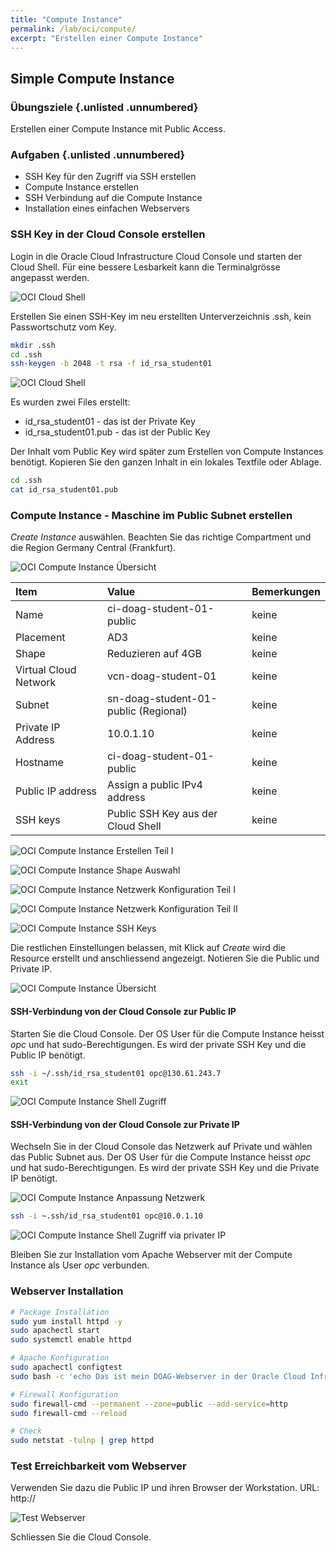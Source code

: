 ```yaml
---
title: "Compute Instance"
permalink: /lab/oci/compute/
excerpt: "Erstellen einer Compute Instance"
---
```

<!-- markdownlint-disable MD013 -->
<!-- markdownlint-disable MD025 -->
<!-- markdownlint-disable MD033 -->
<!-- markdownlint-disable MD041 -->
## Simple Compute Instance

### Übungsziele {.unlisted .unnumbered}

Erstellen einer Compute Instance mit Public Access.

### Aufgaben {.unlisted .unnumbered}

- SSH Key für den Zugriff via SSH erstellen
- Compute Instance erstellen
- SSH Verbindung auf die Compute Instance
- Installation eines einfachen Webservers

### SSH Key in der Cloud Console erstellen

Login in die Oracle Cloud Infrastructure Cloud Console und starten der Cloud Shell. Für eine bessere Lesbarkeit
kann die Terminalgrösse angepasst werden.

![OCI Cloud Shell](../../images/1x01-04-cloud-shell-ssh-01.png)

Erstellen Sie einen SSH-Key im neu erstellten Unterverzeichnis .ssh, kein Passwortschutz vom Key.

```bash
mkdir .ssh
cd .ssh
ssh-keygen -b 2048 -t rsa -f id_rsa_student01
```

![OCI Cloud Shell](../../images/1x01-04-cloud-shell-ssh-01.png)

Es wurden zwei Files erstellt:

- id_rsa_student01 - das ist der Private Key
- id_rsa_student01.pub - das ist der Public Key

Der Inhalt vom Public Key wird später zum Erstellen von Compute Instances benötigt. Kopieren Sie den ganzen Inhalt
in ein lokales Textfile oder Ablage.

```bash
cd .ssh
cat id_rsa_student01.pub
```

### Compute Instance - Maschine im Public Subnet erstellen

_Create Instance_ auswählen. Beachten Sie das richtige Compartment und die Region Germany Central (Frankfurt).

![OCI Compute Instance Übersicht](../../images/1x01-04-compute-public-01.png)

| Item                         | Value                                | Bemerkungen  |
|:-----------------------------|:-------------------------------------|:-------------|
| Name                         | ci-doag-student-01-public            | keine        |
| Placement                    | AD3                                  | keine        |
| Shape                        | Reduzieren auf 4GB                   | keine        |
| Virtual Cloud Network        | vcn-doag-student-01                  | keine        |
| Subnet                       | sn-doag-student-01-public (Regional) | keine        |
| Private IP Address           | 10.0.1.10                            | keine        |
| Hostname                     | ci-doag-student-01-public            | keine        |
| Public IP address            | Assign a public IPv4 address         | keine        |
| SSH keys                     | Public SSH Key aus der Cloud Shell   | keine        |

![OCI Compute Instance Erstellen Teil I](../../images/1x01-04-compute-public-02.png)

![OCI Compute Instance Shape Auswahl](../../images/1x01-04-compute-public-03.png)

![OCI Compute Instance Netzwerk Konfiguration Teil I](../../images/1x01-04-compute-public-04.png)

![OCI Compute Instance Netzwerk Konfiguration Teil II](../../images/1x01-04-compute-public-05.png)

![OCI Compute Instance SSH Keys](../../images/1x01-04-compute-public-06.png)

Die restlichen Einstellungen belassen, mit Klick auf _Create_ wird die Resource erstellt und anschliessend angezeigt. Notieren Sie
die Public und Private IP.

![OCI Compute Instance Übersicht](../../images/1x01-04-compute-public-07.png)

#### SSH-Verbindung von der Cloud Console zur Public IP

 Starten Sie die Cloud Console. Der OS User für die Compute Instance heisst _opc_ und hat sudo-Berechtigungen. Es
 wird der private SSH Key und die Public IP benötigt.

 ```bash
ssh -i ~/.ssh/id_rsa_student01 opc@130.61.243.7
exit
```

![OCI Compute Instance Shell Zugriff](../../images/1x01-04-compute-public-08.png)

#### SSH-Verbindung von der Cloud Console zur Private IP

Wechseln Sie in der Cloud Console das Netzwerk auf Private und wählen das Public Subnet aus. Der OS User für die Compute Instance heisst _opc_ und hat sudo-Berechtigungen. Es wird der private SSH Key und die Private IP benötigt.

![OCI Compute Instance Anpassung Netzwerk](../../images/1x01-04-compute-public-09.png)

```bash
ssh -i ~.ssh/id_rsa_student01 opc@10.0.1.10
```

![OCI Compute Instance Shell Zugriff via privater IP](../../images/1x01-04-compute-public-10.png)

Bleiben Sie zur Installation vom Apache Webserver mit der Compute Instance als User _opc_ verbunden.

### Webserver Installation

 ```bash
# Package Installation
sudo yum install httpd -y
sudo apachectl start
sudo systemctl enable httpd
 ```

```bash
# Apache Konfiguration
sudo apachectl configtest
sudo bash -c 'echo Das ist mein DOAG-Webserver in der Oracle Cloud Infrastructure >> /var/www/html/index.html'

```

```bash
# Firewall Konfiguration
sudo firewall-cmd --permanent --zone=public --add-service=http
sudo firewall-cmd --reload
```

```bash
# Check
sudo netstat -tulnp | grep httpd
```

### Test Erreichbarkeit vom Webserver

Verwenden Sie dazu die Public IP und ihren Browser der Workstation. URL: http://<ihre Public IP>

![Test Webserver](../../images/1x01-04-compute-public-11.png)

Schliessen Sie die Cloud Console.
